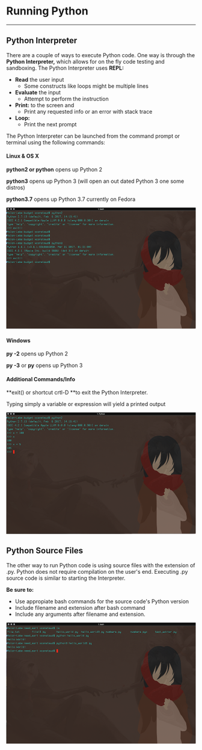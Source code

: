 # Running Python

---

## Python Interpreter

There are a couple of ways to execute Python code. One way is through the **Python Interpreter,** which allows for on the fly code testing and sandboxing. The Python Interpreter uses **REPL:**

* **Read** the user input
  * Some constructs like loops might be multiple lines
* **Evaluate** the input
  * Attempt to perform the instruction
* **Print:** to the screen and
  * Print any requested info or an error with stack trace
* **Loop:**
  * Print the next prompt

The Python Interpreter can be launched from the command prompt or terminal using the following commands:

#### Linux & OS X

**python2 or python** opens up Python 2

**python3** opens up Python 3 (will open an out dated Python 3 one some distros)

**python3.7** opens up Python 3.7 currently on Fedora

![](/assets/runninypy1.png)

#### Windows

**py -2** opens up Python 2

**py -3** or **py** opens up Python 3

#### Additional Commands/Info

**exit\(\) or shortcut crtl-D **to exit the Python Interpreter.

Typing simply a variable or expression will yield a printed output

![](/assets/runningpy2.png)

## Python Source Files

The other way to run Python code is using source files with the extension of .py. Python does not require compilation on the user's end. Executing .py source code is similar to starting the Interpreter.

**Be sure to:**

* Use appropiate bash commands for the source code's Python version
* Include filename and extension after bash command
* Include any arguments after filename and extension.

![](/assets/runningpy3.png)

